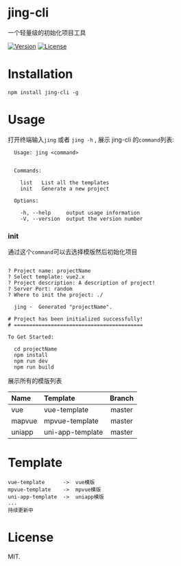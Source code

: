 
# jing-cli
一个轻量级的初始化项目工具

<a href="https://www.npmjs.com/package/jing-cli"><img src="https://img.shields.io/badge/npm-v0.0.5-blue" alt="Version"></a>
<a href="https://www.npmjs.com/package/jing-cli"><img src="https://img.shields.io/badge/license-MIT-green" alt="License"></a>

# Installation
```
npm install jing-cli -g
```

# Usage
打开终端输入`jing` 或者 `jing -h` , 展示 jing-cli 的`command`列表:
```
  Usage: jing <command>


  Commands:

    list   List all the templates
    init   Generate a new project

  Options:

    -h, --help     output usage information
    -V, --version  output the version number
```

### init
通过这个`command`可以去选择模版然后初始化项目
```

? Project name: projectName
? Select template: vue2.x
? Project description: A description of project!
? Server Port: random
? Where to init the project: ./

  jing ·  Generated "projectName".

# Project has been initialized successfully!
# ==========================================

To Get Started:

  cd projectName
  npm install
  npm run dev
  npm run build

```

展示所有的模版列表

| Name    | Template         | Branch |
| :-----  | :--------------- | :----: |
| vue     | vue-template     | master |
| mapvue  | mpvue-template   | master |
| uniapp  | uni-app-template | master |


# Template
```
vue-template      ->  vue模版
mpvue-template    ->  mpvue模版
uni-app-template  ->  uniapp模版
...
持续更新中
```

# License
MIT.










